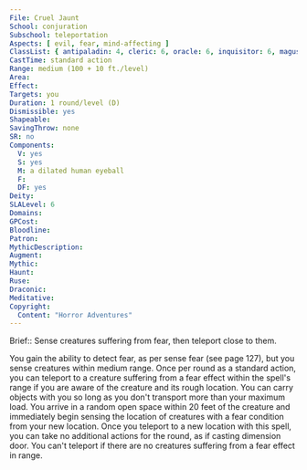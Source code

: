 ```yaml
---
File: Cruel Jaunt
School: conjuration
Subschool: teleportation
Aspects: [ evil, fear, mind-affecting ]
ClassList: { antipaladin: 4, cleric: 6, oracle: 6, inquisitor: 6, magus: 6, psychic: 6, shaman: 6, sorcerer: 6, wizard: 6, witch: 6 }
CastTime: standard action
Range: medium (100 + 10 ft./level)
Area: 
Effect: 
Targets: you
Duration: 1 round/level (D)
Dismissible: yes
Shapeable: 
SavingThrow: none
SR: no
Components:
  V: yes
  S: yes
  M: a dilated human eyeball
  F: 
  DF: yes
Deity: 
SLALevel: 6
Domains: 
GPCost: 
Bloodline: 
Patron: 
MythicDescription: 
Augment: 
Mythic: 
Haunt: 
Ruse: 
Draconic: 
Meditative: 
Copyright:
  Content: "Horror Adventures"
---
```

Brief:: Sense creatures suffering from fear, then teleport close to them.

You gain the ability to detect fear, as per sense fear (see page 127), but you sense creatures within medium range.  Once per round as a standard action, you can teleport to a creature suffering from a fear effect within the spell's range if you are aware of the creature and its rough location. You can carry objects with you so long as you don't transport more than your maximum load. You arrive in a random open space within 20 feet of the creature and immediately begin sensing the location of creatures with a fear condition from your new location.  Once you teleport to a new location with this spell, you can take no additional actions for the round, as if casting dimension door. You can't teleport if there are no creatures suffering from a fear effect in range.
